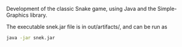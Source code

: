 Development of the classic Snake game, using Java and the Simple-Graphics library.

The executable snek.jar file is in out/artifacts/, and can be run as 

```sh
java -jar snek.jar
```

